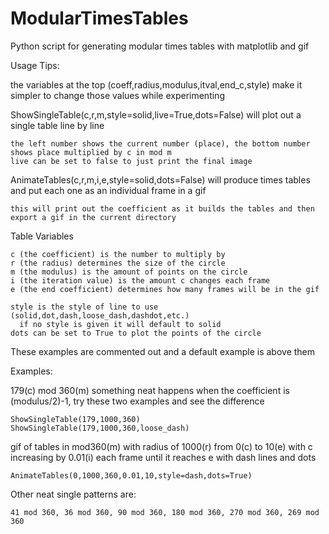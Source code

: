 # ModularTimesTables
Python script for generating modular times tables with matplotlib and gif
    

Usage Tips:

the variables at the top (coeff,radius,modulus,itval,end_c,style) make it simpler to change those values while experimenting

ShowSingleTable(c,r,m,style=solid,live=True,dots=False) will plot out a single table line by line

    the left number shows the current number (place), the bottom number shows place multiplied by c in mod m
    live can be set to false to just print the final image

AnimateTables(c,r,m,i,e,style=solid,dots=False) will produce times tables and put each one as an individual frame in a gif

    this will print out the coefficient as it builds the tables and then export a gif in the current directory

Table Variables

    c (the coefficient) is the number to multiply by
    r (the radius) determines the size of the circle
    m (the modulus) is the amount of points on the circle
    i (the iteration value) is the amount c changes each frame
    e (the end coefficient) determines how many frames will be in the gif

    style is the style of line to use (solid,dot,dash,loose_dash,dashdot,etc.)
      if no style is given it will default to solid
    dots can be set to True to plot the points of the circle


These examples are commented out and a default example is above them

Examples:

  179(c) mod 360(m) something neat happens when the coefficient is (modulus/2)-1, try these two examples and see the difference
  
    ShowSingleTable(179,1000,360)
    ShowSingleTable(179,1000,360,loose_dash)


  gif of tables in mod360(m) with radius of 1000(r) from 0(c) to 10(e) with c increasing by 0.01(i) each frame until it reaches e with dash lines and dots

    AnimateTables(0,1000,360,0.01,10,style=dash,dots=True)
  
  
  Other neat single patterns are:
    
    41 mod 360, 36 mod 360, 90 mod 360, 180 mod 360, 270 mod 360, 269 mod 360

